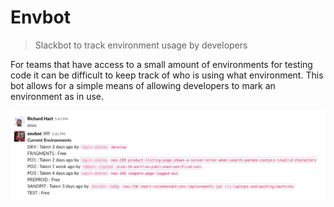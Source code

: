 # Envbot
> Slackbot to track environment usage by developers

For teams that have access to a small amount of environments for testing code it can be difficult to keep track of
who is using what environment. This bot allows for a simple means of allowing developers to mark an environment
as in use.

![](example.png)
